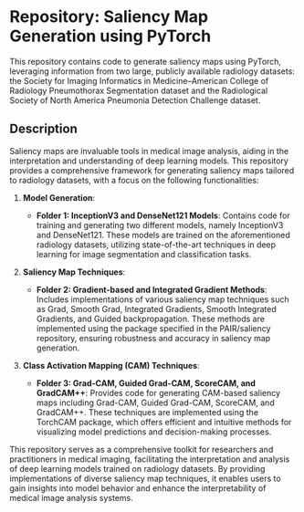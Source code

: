 # Repository: Saliency Map Generation using PyTorch

This repository contains code to generate saliency maps using PyTorch, leveraging information from two large, publicly available radiology datasets: the Society for Imaging Informatics in Medicine–American College of Radiology Pneumothorax Segmentation dataset and the Radiological Society of North America Pneumonia Detection Challenge dataset.

## Description

Saliency maps are invaluable tools in medical image analysis, aiding in the interpretation and understanding of deep learning models. This repository provides a comprehensive framework for generating saliency maps tailored to radiology datasets, with a focus on the following functionalities:

1. **Model Generation**:
   - **Folder 1: InceptionV3 and DenseNet121 Models**: Contains code for training and generating two different models, namely InceptionV3 and DenseNet121. These models are trained on the aforementioned radiology datasets, utilizing state-of-the-art techniques in deep learning for image segmentation and classification tasks.

2. **Saliency Map Techniques**:
   - **Folder 2: Gradient-based and Integrated Gradient Methods**: Includes implementations of various saliency map techniques such as Grad, Smooth Grad, Integrated Gradients, Smooth Integrated Gradients, and Guided backpropagation. These methods are implemented using the package specified in the PAIR/saliency repository, ensuring robustness and accuracy in saliency map generation.

3. **Class Activation Mapping (CAM) Techniques**:
   - **Folder 3: Grad-CAM, Guided Grad-CAM, ScoreCAM, and GradCAM++**: Provides code for generating CAM-based saliency maps including Grad-CAM, Guided Grad-CAM, ScoreCAM, and GradCAM++. These techniques are implemented using the TorchCAM package, which offers efficient and intuitive methods for visualizing model predictions and decision-making processes.

This repository serves as a comprehensive toolkit for researchers and practitioners in medical imaging, facilitating the interpretation and analysis of deep learning models trained on radiology datasets. By providing implementations of diverse saliency map techniques, it enables users to gain insights into model behavior and enhance the interpretability of medical image analysis systems.
